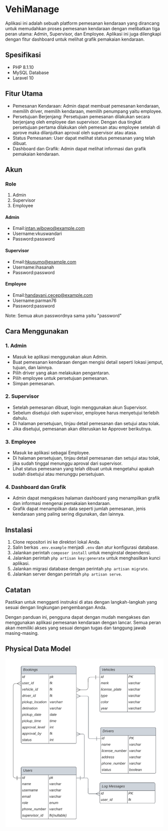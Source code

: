 # VehiManage

Aplikasi ini adalah sebuah platform pemesanan kendaraan yang dirancang untuk memudahkan proses pemesanan kendaraan dengan melibatkan tiga peran utama: Admin, Supervisor, dan Employee. Aplikasi ini juga dilengkapi dengan fitur dashboard untuk melihat grafik pemakaian kendaraan.

## Spesifikasi

-   PHP 8.1.10
-   MySQL Database
-   Laravel 10

## Fitur Utama

-   Pemesanan Kendaraan: Admin dapat membuat pemesanan kendaraan, memilih driver, memilih kendaraan, memilih penumpang yaitu employee.
-   Persetujuan Berjenjang: Persetujuan pemesanan dilakukan secara berjenjang oleh employee dan supervisor. Dengan dua tingkat persetujuan pertama dilakukan oleh pemesan atau employee setelah di aprove maka dilanjutkan aproval oleh supervisor atau atasa.
-   Status Pemesanan: User dapat melihat status pemesanan yang telah dibuat.
-   Dashboard dan Grafik: Admin dapat melihat informasi dan grafik pemakaian kendaraan.

## Akun

### Role

1. Admin
2. Supervisor
3. Employee

#### Admin

-   Email:intan.wibowo@example.com
-   Username:vkuswandari
-   Password:password

#### Supervisor

-   Email:hkusumo@example.com
-   Username:ihasanah
-   Password:password

#### Employee

-   Email:handayani.cecep@example.com
-   Username:parman76
-   Password:password

Note: Semua akun passwordnya sama yaitu "password"

## Cara Menggunakan

### 1. Admin

-   Masuk ke aplikasi menggunakan akun Admin.
-   Buat pemesanan kendaraan dengan mengisi detail seperti lokasi jemput, tujuan, dan lainnya.
-   Pilih driver yang akan melakukan pengantaran.
-   Pilih employee untuk persetujuan pemesanan.
-   Simpan pemesanan.

### 2. Supervisor

-   Setelah pemesanan dibuat, login menggunakan akun Supervisor.
-   Sebelum disetujui oleh supervisor, employee harus menyetujui terlebih dahulu.
-   Di halaman persetujuan, tinjau detail pemesanan dan setujui atau tolak.
-   Jika disetujui, pemesanan akan diteruskan ke Approver berikutnya.

### 3. Employee

-   Masuk ke aplikasi sebagai Employee.
-   Di halaman persetujuan, tinjau detail pemesanan dan setujui atau tolak, jika sudah tinggal menunggu aproval dari supervisor.
-   Lihat status pemesanan yang telah dibuat untuk mengetahui apakah sudah disetujui atau menunggu persetujuan.

### 4. Dashboard dan Grafik

-   Admin dapat mengakses halaman dashboard yang menampilkan grafik dan informasi mengenai pemakaian kendaraan.
-   Grafik dapat menampilkan data seperti jumlah pemesanan, jenis kendaraan yang paling sering digunakan, dan lainnya.

## Instalasi

1. Clone repositori ini ke direktori lokal Anda.
2. Salin berkas `.env.example` menjadi `.env` dan atur konfigurasi database.
3. Jalankan perintah `composer install` untuk menginstal dependensi.
4. Jalankan perintah `php artisan key:generate` untuk menghasilkan kunci aplikasi.
5. Jalankan migrasi database dengan perintah `php artisan migrate`.
6. Jalankan server dengan perintah `php artisan serve`.

## Catatan

Pastikan untuk mengganti instruksi di atas dengan langkah-langkah yang sesuai dengan lingkungan pengembangan Anda.

Dengan panduan ini, pengguna dapat dengan mudah mengakses dan menggunakan aplikasi pemesanan kendaraan dengan lancar. Semua peran akan memiliki akses yang sesuai dengan tugas dan tanggung jawab masing-masing.

## Physical Data Model

![Physical Data Model](/public/PhysicalModel.png "Physical Data Model")
